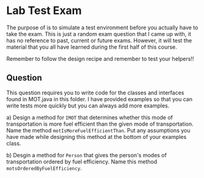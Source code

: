 # Lab Test Exam

The purpose of is to simulate a test environment before you actually have to take the exam. This is just a random exam question that I came up with, it has no reference to past, current or future exams. However, it will test the material that you all have learned during the first half of this course.

Remember to follow the design recipe and remember to test your helpers!!

## Question

This question requires you to write code for the classes and interfaces found in MOT.java in this folder. I have provided examples so that you can write tests more quickly but you can always add more examples.

a) Design a method for `IMOT` that determines whether this mode of transportation is more fuel efficient than the given mode of transportation. Name the method `motIsMoreFuelEfficientThan`. Put any assumptions you have made while designing this method at the bottom of your examples class.

b) Desgin a method for `Person` that gives the person's modes of transportation ordered by fuel efficiency. Name this method `motsOrderedByFuelEfficiency`.

